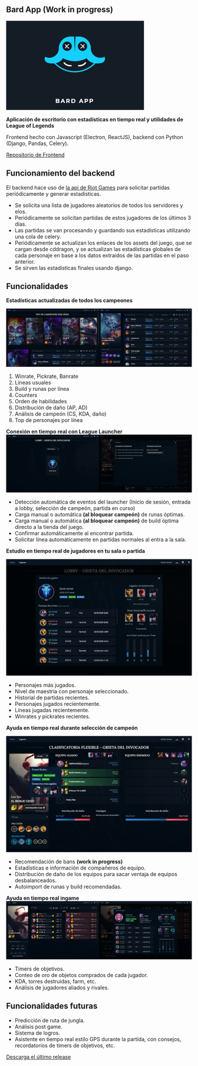## Bard App (Work in progress)

![Logo de Bard App](./imgs/bardAppLogo.png)

**Aplicación de escritorio con estadísticas en tiempo real y utilidades de League of Legends**

Frontend hecho con Javascript (Electron, ReactJS), backend con Python (Django, Pandas, Celery).

[Repositorio de Frontend](https://github.com/fabran99/LolHelperFrontend)

## Funcionamiento del backend

El backend hace uso de [la api de Riot Games](https://developer.riotgames.com/apis) para solicitar partidas periódicamente y generar estadísticas.

- Se solicita una lista de jugadores aleatorios de todos los servidores y elos.
- Periódicamente se solicitan partidas de estos jugadores de los últimos 3 días.
- Las partidas se van procesando y guardando sus estadísticas utilizando una cola de celery.
- Periódicamente se actualizan los enlaces de los assets del juego, que se cargan desde cddragon, y se actualizan las estadísticas globales de cada personaje en base a los datos extraidos de las partidas en el paso anterior.
- Se sirven las estadísticas finales usando django.

## Funcionalidades

**Estadísticas actualizadas de todos los campeones**

![Home](./imgs/img1and2.png)

1.  Winrate, Pickrate, Banrate
2.  Líneas usuales
3.  Build y runas por línea
4.  Counters
5.  Orden de habilidades
6.  Distribución de daño (AP, AD)
7.  Análisis de campeón (CS, KDA, daño)
8.  Top de personajes por línea

**Conexión en tiempo real con League Launcher**
![Opciones ingame](./imgs/img4and5.png)

- Detección automática de eventos del launcher (Inicio de sesión, entrada a lobby, selección de campeón, partida en curso)
- Carga manual o automática **(al bloquear campeón)** de runas óptimas.
- Carga manual o automática **(al bloquear campeón)** de build óptima directo a la tienda del juego.
- Confirmar automáticamente al encontrar partida.
- Solicitar línea automáticamente en partidas normales al entra a la sala.

**Estudio en tiempo real de jugadores en tu sala o partida**

![Perfil de jugador](./imgs/img6.png)

- Personajes más jugados.
- Nivel de maestría con personaje seleccionado.
- Historial de partidas recientes.
- Personajes jugados recientemente.
- Líneas jugadas recientemente.
- Winrates y pickrates recientes.

**Ayuda en tiempo real durante selección de campeón**

![Perfil de jugador](./imgs/img8.png)

- Recomendación de bans **(work in progress)**
- Estadísticas e información de compañeros de equipo.
- Distribución de daño de los equipos para sacar ventaja de equipos desbalanceados.
- Autoimport de runas y build recomendadas.

**Ayuda en tiempo real ingame**
![Perfil de jugador](./imgs/img11and12.png)

- Timers de objetivos.
- Conteo de oro de objetos comprados de cada jugador.
- KDA, torres destruidas, farm, etc.
- Análisis de jugadores aliados y rivales.

## Funcionalidades futuras

- Predicción de ruta de jungla.
- Análisis post game.
- Sistema de logros.
- Asistente en tiempo real estilo GPS durante la partida, con consejos, recordatorios de timers de objetivos, etc.

[Descarga el último release](https://github.com/fabran99/LolHelperFrontend/releases/latest)
